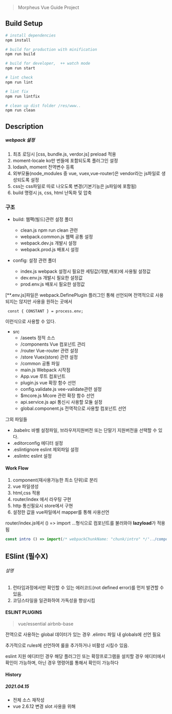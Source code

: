 
> Morpheus Vue Guide Project

## Build Setup

``` bash
# install dependencies
npm install

# build for production with minification
npm run build

# build for developer,  ++ watch mode
npm run start

# lint check
npm run lint

# lint fix
npm run lintfix

# clean up dist folder /res/www..
npm run clean
```

## Description
##### webpack 설정
1. 최초 로딩시 [css, bundle.js, verdor.js] preload 적용
2. moment-locale ko만 번들에 포함되도록 플러그인 설정
3. lodash, moment 전역변수 등록
4. 외부모듈(node_modules 중 vue, vuex,vue-router)은 vendor라는 js파일로 생성되도록 설정
5. css는 css파일로 따로 나오도록 변경(기본기능은 js파일에 포함됨)
6. build 명령시 js, css, html 난독화 및 압축


### 구조

* build: 웹팩(빌드)관련 설정 폴더 
  * clean.js  npm run clean 관련
  * webpack.common.js  웹팩 공통 설정
  * webpack.dev.js  개발시 설정
  * webpack.prod.js  배포시 설정


* config: 설정 관련 폴더
  * index.js webpack 설정시 필요한 세팅값(개발,배포)에 사용될 설정값
  * dev.env.js 개발시 필요한 설정값
  * prod.env.js 배포시 필요한 설정값
 
 [**.env.js]파일은 webpack.DefinePlugin 플러그인 통해 선언되며 전역적으로 사용되지는 않지만 사용을 원하는 곳에서 
```
 const { CONSTANT } = process.env;
 ```
 
 이런식으로 사용할 수 있다.
 
 
* src
  * /aseets 정적 소스
  * /components Vue 컴포넌트 관리
  * /router Vue-router 관련 설정
  * /store Vuex(store) 관련 설정
  * /common 공통 파일
  * main.js Webpack 시작점
  * App.vue 루트 컴포넌트
  * plugin.js vue 확장 함수 선언
  * config.validate.js vee-validate관련 설정
  * $mcore.js Mcore 관련 확장 함수 선언
  * api.service.js api 통신시 사용할 모듈 설정
  * global.component.js 전역적으로 사용할 컴포넌트 선언
  

그외 파일들
* .babelrc 바벨 설정파일, 브라우저지원버전 또는 단말기 지원버전을 선택할 수 있다.
* .editorconfig 에디터 설정
* .eslintignore eslint 제외파일 설정
* .eslintrc eslint 설정
 

 #### Work Flow
 1. component(재사용가능한 최소 단위)로 분리
 2. vue 파일생성
 3. html,css 적용
 4. router/index 에서 라우팅 구현
 5. http 통신필요시 store에서 구현
 6. 설정한 값을 vue파일에서 mapper를 통해 사용선언

router/index.js에서   () => import ...형식으로 컴포넌트를 불러와야 **lazyload**가 적용됨
```js
const intro () => import(/* webpackChunkName: "chunk/intro" */'../components/intro');
```

## ESlint (필수X)
###### 설명
1. 런타임과정에서만 확인할 수 있는 에러코드(not defined error)를
   먼저 발견할 수 있음.
2. 코딩스타일을 일관화하여 가독성을 향상시킴

#### ESLINT PLUGINS
> vue/essential
> airbnb-base

전역으로 사용하는 global 데이터가 있는 경우
.elintrc 파일 내 globals에 선언 필요

추가적으로 rules에 선언하여 룰을 추가하거나 비활성 시킬수 있음.

eslint 지원 에디터인 경우 해당 플러그인 또는 확장프로그램을 설치할 경우 에디터에서 확인이 가능하며, 아닌 경우 명령어를 통해서 확인이 가능하다


#### History
##### 2021.04.15
- 전체 소스 재작성
- vue 2.6.12 변경 slot 사용을 위해